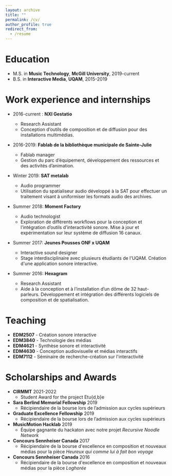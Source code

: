 ```yaml
---
layout: archive
title: ""
permalink: /cv/
author_profile: true
redirect_from:
  - /resume
---
```


Education
======
* M.S. in **Music Technology**, **McGill University**, 2019-current
* B.S. in **Interactive Media**, **UQAM**, 2015-2019


Work experience and internships
======
* 2016-current : **NXI Gestatio**
  * Research Assistant
  * Conception d’outils de composition et de diffusion pour des installations multimédias.

* 2016-2019: **Fablab de la bibliothèque municipale de Sainte-Julie**
  * Fablab manager
  * Gestion du parc d’équipement, développement des ressources et des activités d’animation.

* Winter 2019: **SAT metalab**
  * Audio programmer
  * Utilisation du spatialiseur audio développé à la SAT pour effectuer un traitement visant à uniformiser les formats audio des archives.

* Summer 2018: **Moment Factory**
  * Audio technologist
  * Exploration de différents workflows pour la conception et l’intégration d’outils d’interactivité 		sonore. Mise à jour et expérimentation sur leur système de diffusion 16 canaux.

* Summer 2017: **Jeunes Pousses ONF x UQAM**
  * Interactive sound designer
  * Stage interdisciplinaire avec plusieurs étudiants de l'UQAM. Création d'une application sonore interactive.

* Summer 2016: **Hexagram**
  * Research Assistant
  * Aide à la conception et à l’installation d’un dôme de 32 haut-parleurs. Développement et intégration des différents logiciels de composition et de spatialisation.

Teaching
======
* **EDM2507** - Création sonore interactive
* **EDM3840** - Technologie des médias
* **EDM4621** - Synthèse sonore et interactivité
* **EDM4630** - Conception audiovisuelle et médias interactifs
* **EDM7112** - Séminaire de recherche-création sur l'interactivité

Scholarships and Awards
======
* **CIRMMT** 2021-2022
  * Student Award for the project Etu{d,b}e
* **Sara Berlind Memorial Fellowship** 2019
	* Récipiendaire de la bourse lors de l’admission aux cycles supérieurs	
* **Graduate Excellence Fellowship** 2019
  * Récipiendaire de la bourse lors de l’admission aux cycles supérieurs
* **MusicMotion Hacklab** 2019
  * Équipe gagnante du hackaton avec notre projet *Recursive Noodle Network*
* **Concours Sennheiser Canada** 2017
  * Récipiendaire de la bourse d'excellence en composition et nouveaux médias pour la pièce *Heureux qui comme lui à fait bon voyage*
* **Concours Sennheiser Canada** 2016
	* Récipiendaire de la bourse d'excellence en composition et nouveaux médias pour la pièce *Loghorée*



<!-- Skills
======
* Maitrise des environnements de programmation audio tel Max/MSP, Pure Data, Supercollider, and Reaktor
* Good knowledge of various DAW like Ableton Live, Reaper, and Pro Tools
* Experience with different systems and tools for multicanal audio spatialisation 
* Knowledge of management tools like Git, and Jira
* Basis in acoustic and digital signal processing -->



